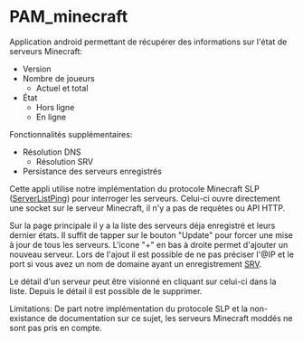 # PAM_minecraft

Application android permettant de récupérer des informations sur l'état de serveurs Minecraft:
- Version
- Nombre de joueurs
  - Actuel et total
- État
  - Hors ligne
  - En ligne

Fonctionnalités supplémentaires:
- Résolution DNS
  - Résolution SRV
- Persistance des serveurs enregistrés


Cette appli utilise notre implémentation du protocole Minecraft SLP ([ServerListPing](https://wiki.vg/Server_List_Ping)) pour interroger les serveurs. Celui-ci ouvre directement une socket sur le serveur Minecraft, il n'y a pas de requètes ou API HTTP.

Sur la page principale il y a la liste des serveurs déja enregistré et leurs dernier états. Il suffit de tapper sur le bouton "Update" pour forcer une mise à jour de tous les serveurs. L'icone "+" en bas à droite permet d'ajouter un nouveau serveur.
Lors de l'ajout il est possible de ne pas préciser l'@IP et le port si vous avez un nom de domaine ayant un enregistrement [SRV](https://en.wikipedia.org/wiki/SRV_record).

Le détail d'un serveur peut être visionné en cliquant sur celui-ci dans la liste. Depuis le détail il est possible de le supprimer.

Limitations:
De part notre implémentation du protocole SLP et la non-existance de documentation sur ce sujet, les serveurs Minecraft moddés ne sont pas pris en compte.
